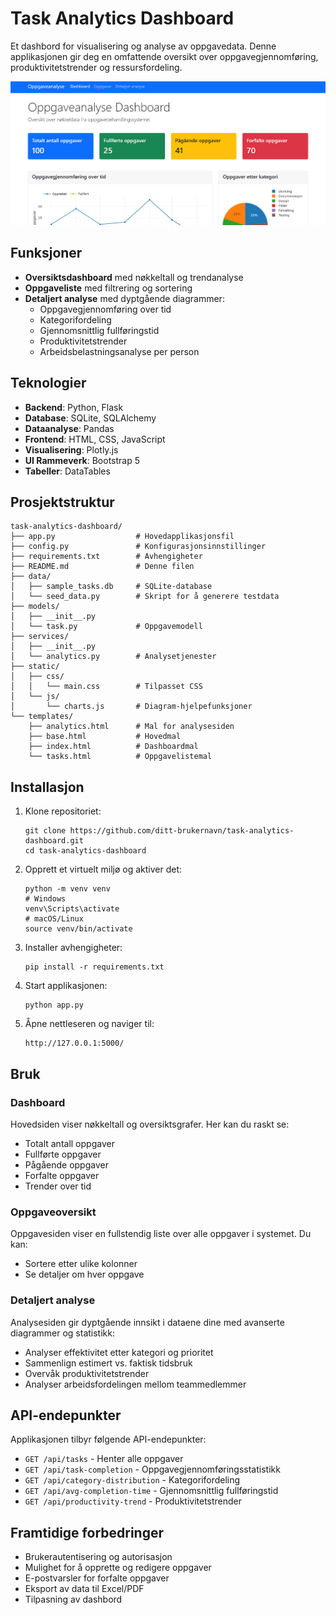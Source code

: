 # Task Analytics Dashboard

Et dashbord for visualisering og analyse av oppgavedata. Denne applikasjonen gir deg en omfattende oversikt over oppgavegjennomføring, produktivitetstrender og ressursfordeling.

![Dashboard screenshot](screenshots/image.png)

## Funksjoner

- **Oversiktsdashboard** med nøkkeltall og trendanalyse
- **Oppgaveliste** med filtrering og sortering
- **Detaljert analyse** med dyptgående diagrammer:
  - Oppgavegjennomføring over tid
  - Kategorifordeling
  - Gjennomsnittlig fullføringstid
  - Produktivitetstrender
  - Arbeidsbelastningsanalyse per person

## Teknologier

- **Backend**: Python, Flask
- **Database**: SQLite, SQLAlchemy
- **Dataanalyse**: Pandas
- **Frontend**: HTML, CSS, JavaScript
- **Visualisering**: Plotly.js
- **UI Rammeverk**: Bootstrap 5
- **Tabeller**: DataTables

## Prosjektstruktur

```
task-analytics-dashboard/
├── app.py                  # Hovedapplikasjonsfil
├── config.py               # Konfigurasjonsinnstillinger
├── requirements.txt        # Avhengigheter
├── README.md               # Denne filen
├── data/
│   ├── sample_tasks.db     # SQLite-database
│   └── seed_data.py        # Skript for å generere testdata
├── models/
│   ├── __init__.py         
│   └── task.py             # Oppgavemodell
├── services/
│   ├── __init__.py
│   └── analytics.py        # Analysetjenester
├── static/
│   ├── css/
│   │   └── main.css        # Tilpasset CSS
│   └── js/
│       └── charts.js       # Diagram-hjelpefunksjoner
└── templates/
    ├── analytics.html      # Mal for analysesiden
    ├── base.html           # Hovedmal
    ├── index.html          # Dashboardmal
    └── tasks.html          # Oppgavelistemal
```

## Installasjon

1. Klone repositoriet:
   ```
   git clone https://github.com/ditt-brukernavn/task-analytics-dashboard.git
   cd task-analytics-dashboard
   ```

2. Opprett et virtuelt miljø og aktiver det:
   ```
   python -m venv venv
   # Windows
   venv\Scripts\activate
   # macOS/Linux
   source venv/bin/activate
   ```

3. Installer avhengigheter:
   ```
   pip install -r requirements.txt
   ```

4. Start applikasjonen:
   ```
   python app.py
   ```

5. Åpne nettleseren og naviger til:
   ```
   http://127.0.0.1:5000/
   ```

## Bruk

### Dashboard
Hovedsiden viser nøkkeltall og oversiktsgrafer. Her kan du raskt se:
- Totalt antall oppgaver
- Fullførte oppgaver
- Pågående oppgaver
- Forfalte oppgaver
- Trender over tid

### Oppgaveoversikt
Oppgavesiden viser en fullstendig liste over alle oppgaver i systemet. Du kan:
- Sortere etter ulike kolonner
- Se detaljer om hver oppgave

### Detaljert analyse
Analysesiden gir dyptgående innsikt i dataene dine med avanserte diagrammer og statistikk:
- Analyser effektivitet etter kategori og prioritet
- Sammenlign estimert vs. faktisk tidsbruk
- Overvåk produktivitetstrender
- Analyser arbeidsfordelingen mellom teammedlemmer

## API-endepunkter

Applikasjonen tilbyr følgende API-endepunkter:

- `GET /api/tasks` - Henter alle oppgaver
- `GET /api/task-completion` - Oppgavegjennomføringsstatistikk
- `GET /api/category-distribution` - Kategorifordeling
- `GET /api/avg-completion-time` - Gjennomsnittlig fullføringstid
- `GET /api/productivity-trend` - Produktivitetstrender

## Framtidige forbedringer

- Brukerautentisering og autorisasjon
- Mulighet for å opprette og redigere oppgaver
- E-postvarsler for forfalte oppgaver
- Eksport av data til Excel/PDF
- Tilpasning av dashbord

